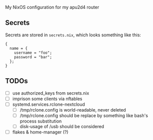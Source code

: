 My NixOS configuration for my apu2d4 router

## Secrets

Secrets are stored in `secrets.nix`, which looks something like this:

```
{
  name = {
    username = "foo";
    password = "bar";
  };
}
```

## TODOs

- [ ] use authorized_keys from secrets.nix
- [ ] imprison some clients via nftables
- [ ] systemd.services.rclone-nextcloud
  - [ ] /tmp/rclone.config is world-readable, never deleted
  - [ ] /tmp/rclone.config should be replace by something like bash's process substitution
  - [ ] disk-usage of /usb should be considered
- [ ] flakes & home-manager (?)
